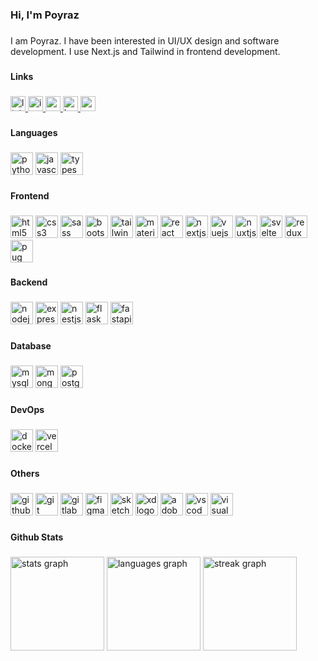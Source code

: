 <h3 align="left">Hi, I'm Poyraz</h3>

###

<p align="left">I am Poyraz. I have been interested in UI/UX design and software development. I use Next.js and Tailwind in frontend development.</p>

###

<h4 align="left">Links</h4>

###

<div align="left">
  <a href="https://www.linkedin.com/in/poyrazavsever/" target="_blank">
    <img src="https://img.shields.io/static/v1?message=LinkedIn&logo=linkedin&label=&color=0077B5&logoColor=white&labelColor=&style=for-the-badge" height="24" alt="linkedin logo"  />
  </a>
  <a href="https://instagram.com/pavori_" target="_blank">
    <img src="https://img.shields.io/static/v1?message=Instagram&logo=instagram&label=&color=E4405F&logoColor=white&labelColor=&style=for-the-badge" height="24" alt="instagram logo"  />
  </a>
  <a href="https://medium.com/@poyrazavsever" target="_blank">
    <img src="https://img.shields.io/static/v1?message=Medium&logo=medium&label=&color=12100E&logoColor=white&labelColor=&style=for-the-badge" height="24" alt="medium logo"  />
  </a>
  <a href="https://www.behance.net/slayeras" target="_blank">
    <img src="https://img.shields.io/static/v1?message=Behance&logo=behance&label=&color=1769ff&logoColor=white&labelColor=&style=for-the-badge" height="24" alt="behance logo"  />
  </a>
  <a href="https://www.youtube.com/@poyrazavsever" target="_blank">
    <img src="https://img.shields.io/static/v1?message=Youtube&logo=youtube&label=&color=FF0000&logoColor=white&labelColor=&style=for-the-badge" height="24" alt="youtube logo"  />
  </a>
</div>

###

<h4 align="left">Languages</h4>

###

<div align="left">
  <img src="https://skillicons.dev/icons?i=py" height="36" alt="python logo"  />
  <img src="https://skillicons.dev/icons?i=js" height="36" alt="javascript logo"  />
  <img src="https://skillicons.dev/icons?i=ts" height="36" alt="typescript logo"  />
</div>

###

<h4 align="left">Frontend</h4>

###

<div align="left">
  <img src="https://skillicons.dev/icons?i=html" height="36" alt="html5 logo"  />
  <img src="https://skillicons.dev/icons?i=css" height="36" alt="css3 logo"  />
  <img src="https://skillicons.dev/icons?i=sass" height="36" alt="sass logo"  />
  <img src="https://skillicons.dev/icons?i=bootstrap" height="36" alt="bootstrap logo"  />
  <img src="https://skillicons.dev/icons?i=tailwind" height="36" alt="tailwindcss logo"  />
  <img src="https://skillicons.dev/icons?i=materialui" height="36" alt="materialui logo"  />
  <img src="https://skillicons.dev/icons?i=react" height="36" alt="react logo"  />
  <img src="https://skillicons.dev/icons?i=nextjs" height="36" alt="nextjs logo"  />
  <img src="https://skillicons.dev/icons?i=vue" height="36" alt="vuejs logo"  />
  <img src="https://skillicons.dev/icons?i=nuxtjs" height="36" alt="nuxtjs logo"  />
  <img src="https://skillicons.dev/icons?i=svelte" height="36" alt="svelte logo"  />
  <img src="https://skillicons.dev/icons?i=redux" height="36" alt="redux logo"  />
  <img src="https://skillicons.dev/icons?i=pug" height="36" alt="pug logo"  />
</div>

###

<h4 align="left">Backend</h4>

###

<div align="left">
  <img src="https://skillicons.dev/icons?i=nodejs" height="36" alt="nodejs logo"  />
  <img src="https://skillicons.dev/icons?i=express" height="36" alt="express logo"  />
  <img src="https://skillicons.dev/icons?i=nestjs" height="36" alt="nestjs logo"  />
  <img src="https://skillicons.dev/icons?i=flask" height="36" alt="flask logo"  />
  <img src="https://skillicons.dev/icons?i=fastapi" height="36" alt="fastapi logo"  />
</div>

###

<h4 align="left">Database</h4>

###

<div align="left">
  <img src="https://skillicons.dev/icons?i=mysql" height="36" alt="mysql logo"  />
  <img src="https://skillicons.dev/icons?i=mongodb" height="36" alt="mongodb logo"  />
  <img src="https://skillicons.dev/icons?i=postgres" height="36" alt="postgresql logo"  />
</div>

###

<h4 align="left">DevOps</h4>

###

<div align="left">
  <img src="https://skillicons.dev/icons?i=docker" height="36" alt="docker logo"  />
  <img src="https://skillicons.dev/icons?i=vercel" height="36" alt="vercel logo"  />
</div>

###

<h4 align="left">Others</h4>

###

<div align="left">
  <img src="https://skillicons.dev/icons?i=github" height="36" alt="github logo"  />
  <img src="https://skillicons.dev/icons?i=git" height="36" alt="git logo"  />
  <img src="https://skillicons.dev/icons?i=gitlab" height="36" alt="gitlab logo"  />
  <img src="https://skillicons.dev/icons?i=figma" height="36" alt="figma logo"  />
  <img src="https://skillicons.dev/icons?i=sketchup" height="36" alt="sketch logo"  />
  <img src="https://skillicons.dev/icons?i=xd" height="36" alt="xd logo"  />
  <img src="https://skillicons.dev/icons?i=ps" height="36" alt="adobephotoshop logo"  />
  <img src="https://skillicons.dev/icons?i=vscode" height="36" alt="vscode logo"  />
  <img src="https://skillicons.dev/icons?i=visualstudio" height="36" alt="visualstudio logo"  />
</div>

###

<h4 align="left">Github Stats</h4>

###

<div align="left">
  <img src="https://github-readme-stats.vercel.app/api?username=poyrazavsever&hide_title=false&hide_rank=false&show_icons=true&include_all_commits=true&count_private=true&disable_animations=false&theme=city_lights&locale=en&hide_border=false&order=1" height="150" alt="stats graph"  />
  <img src="https://github-readme-stats.vercel.app/api/top-langs?username=poyrazavsever&locale=en&hide_title=false&layout=compact&card_width=320&langs_count=5&theme=city_lights&hide_border=false&order=2&custom_title=Kulland%C4%B1%C4%9F%C4%B1m%20Diller" height="150" alt="languages graph"  />
  <img src="https://streak-stats.demolab.com?user=poyrazavsever&locale=en&mode=daily&theme=city_lights&hide_border=false&border_radius=5&order=3" height="150" alt="streak graph"  />
</div>

###
